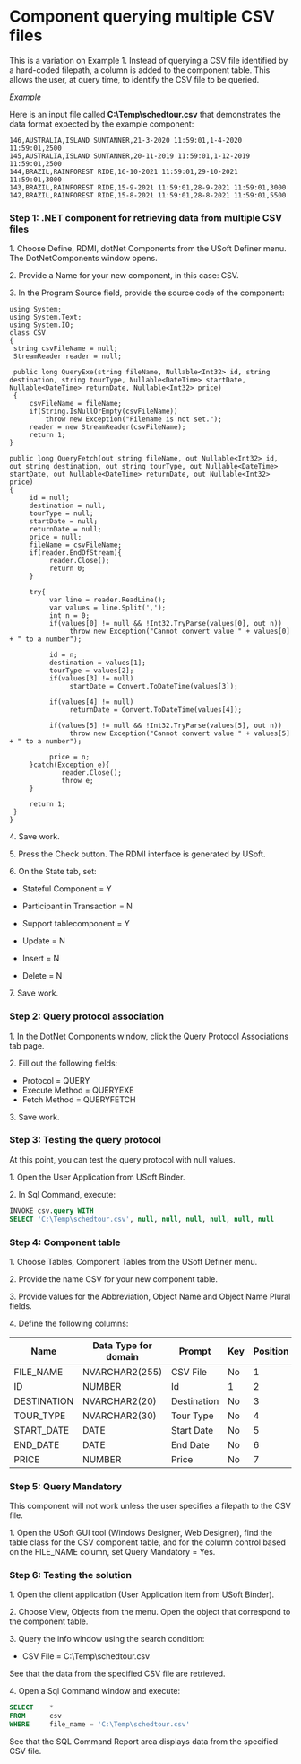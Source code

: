 # Component querying multiple CSV files

This is a variation on Example 1. Instead of querying a CSV file identified by a hard-coded filepath, a column is added to the component table. This allows the user, at query time, to identify the CSV file to be queried.

*Example*

Here is an input file called **C:\\Temp\\schedtour.csv** that demonstrates the data format expected by the example component:

```
146,AUSTRALIA,ISLAND SUNTANNER,21-3-2020 11:59:01,1-4-2020 11:59:01,2500
145,AUSTRALIA,ISLAND SUNTANNER,20-11-2019 11:59:01,1-12-2019 11:59:01,2500
144,BRAZIL,RAINFOREST RIDE,16-10-2021 11:59:01,29-10-2021 11:59:01,3000
143,BRAZIL,RAINFOREST RIDE,15-9-2021 11:59:01,28-9-2021 11:59:01,3000
142,BRAZIL,RAINFOREST RIDE,15-8-2021 11:59:01,28-8-2021 11:59:01,5500

```

### Step 1: .NET component for retrieving data from multiple CSV files

1. Choose Define, RDMI, dotNet Components from the USoft Definer menu. The DotNetComponents window opens.

2. Provide a Name for your new component, in this case: CSV.

3. In the Program Source field, provide the source code of the component:

```language-cs
using System;
using System.Text;
using System.IO;
class CSV
{
 string csvFileName = null;
 StreamReader reader = null;

 public long QueryExe(string fileName, Nullable<Int32> id, string destination, string tourType, Nullable<DateTime> startDate, Nullable<DateTime> returnDate, Nullable<Int32> price)
 {
     csvFileName = fileName;
     if(String.IsNullOrEmpty(csvFileName))
         throw new Exception("Filename is not set.");
     reader = new StreamReader(csvFileName);
     return 1;
}

public long QueryFetch(out string fileName, out Nullable<Int32> id, out string destination, out string tourType, out Nullable<DateTime> startDate, out Nullable<DateTime> returnDate, out Nullable<Int32> price)
{
     id = null;
     destination = null;
     tourType = null;
     startDate = null;
     returnDate = null;
     price = null;
     fileName = csvFileName;
     if(reader.EndOfStream){
          reader.Close();
          return 0;
     }

     try{
          var line = reader.ReadLine();
          var values = line.Split(',');
          int n = 0;
          if(values[0] != null && !Int32.TryParse(values[0], out n))
               throw new Exception("Cannot convert value " + values[0] + " to a number");

          id = n;
          destination = values[1];
          tourType = values[2];
          if(values[3] != null)
               startDate = Convert.ToDateTime(values[3]);

          if(values[4] != null)
               returnDate = Convert.ToDateTime(values[4]);

          if(values[5] != null && !Int32.TryParse(values[5], out n))
               throw new Exception("Cannot convert value " + values[5] + " to a number");

          price = n;
     }catch(Exception e){
             reader.Close();
             throw e;
     } 

     return 1;
 }
}
```

4. Save work.

5. Press the Check button. The RDMI interface is generated by USoft.

6. On the State tab, set:

- Stateful Component = Y

- Participant in Transaction = N
- Support tablecomponent = Y
- Update = N
- Insert = N
- Delete = N

7. Save work.

### Step 2: Query protocol association

1. In the DotNet Components window, click the Query Protocol Associations tab page.

2. Fill out the following fields:

- Protocol = QUERY
- Execute Method = QUERYEXE
- Fetch Method = QUERYFETCH

3. Save work.

### Step 3: Testing the query protocol

At this point, you can test the query protocol with null values.

1. Open the User Application from USoft Binder.

2. In Sql Command, execute:

```sql
INVOKE csv.query WITH
SELECT 'C:\Temp\schedtour.csv', null, null, null, null, null, null

```

### Step 4: Component table

1. Choose Tables, Component Tables from the USoft Definer menu.

2. Provide the name CSV for your new component table.

3. Provide values for the Abbreviation, Object Name and Object Name Plural fields.

4. Define the following columns:

|**Name**|**Data Type for domain**|**Prompt**|**Key** |**Position**|
|--------|--------|--------|--------|--------|
|FILE_NAME|NVARCHAR2(255)|CSV File|No      |1       |
|ID      |NUMBER  |Id      |1       |2       |
|DESTINATION|NVARCHAR2(20)|Destination|No      |3       |
|TOUR_TYPE|NVARCHAR2(30)|Tour Type|No      |4       |
|START_DATE|DATE    |Start Date|No      |5       |
|END_DATE|DATE    |End Date|No      |6       |
|PRICE   |NUMBER  |Price   |No      |7       |



### Step 5: Query Mandatory

This component will not work unless the user specifies a filepath to the CSV file.

1. Open the USoft GUI tool (Windows Designer, Web Designer), find the table class for the CSV component table, and for the column control based on the FILE_NAME column, set Query Mandatory = Yes.

### Step 6: Testing the solution

1. Open the client application (User Application item from USoft Binder).

2. Choose View, Objects from the menu. Open the object that correspond to the component table.

3. Query the info window using the search condition:

- CSV File = C:\\Temp\\schedtour.csv

See that the data from the specified CSV file are retrieved.

4. Open a Sql Command window and execute:

```sql
SELECT    *
FROM      csv
WHERE     file_name = 'C:\Temp\schedtour.csv'

```

See that the SQL Command Report area displays data from the specified CSV file.